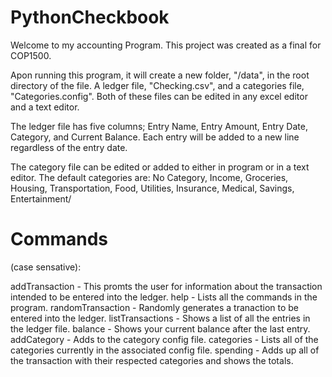 # PythonCheckbook
Welcome to my accounting Program. This project was created as a final for COP1500.

Apon running this program, it will create a new folder, "/data", in the root directory of the file. A ledger file, "Checking.csv", and a categories file, "Categories.config". Both of these files can be edited in any excel editor and a text editor.

The ledger file has five columns; Entry Name, Entry Amount, Entry Date, Category, and Current Balance. Each entry will be added to a new line regardless of the entry date.

The category file can be edited or added to either in program or in a text editor. The default categories are: No Category, Income, Groceries, Housing, Transportation, Food, Utilities, Insurance, Medical, Savings, Entertainment/

# Commands 
(case sensative):

addTransaction - This promts the user for information about the transaction intended to be entered into the ledger.
help - Lists all the commands in the program.
randomTransaction - Randomly generates a tranaction to be entered into the ledger.
listTransactions - Shows a list of all the entries in the ledger file.
balance - Shows your current balance after the last entry.
addCategory - Adds to the category config file.
categories - Lists all of the categories currently in the associated config file.
spending - Adds up all of the transaction with their respected categories and shows the totals.
